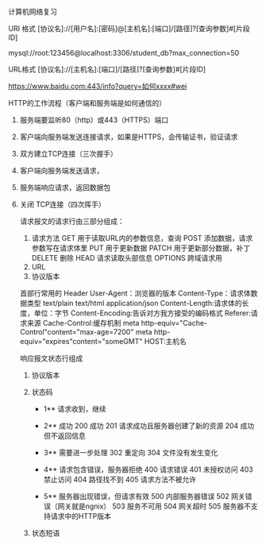 计算机网络复习



URI 格式
[协议名]://[用户名]:[密码]@[主机名]:[端口]/[路径]?[查询参数]#[片段ID]

mysql://root:123456@localhost:3306/student_db?max_connection=50

URL格式
[协议名]://[主机名]:[端口]/[路径]?[查询参数]#[片段ID]

https://www.baidu.com:443/info?query=如何xxxx#wei


HTTP的工作流程（客户端和服务端是如何通信的）
1. 服务端要监听80（http）或443（HTTPS）端口
2. 客户端向服务端发送连接请求，如果是HTTPS，会传输证书，验证请求
3. 双方建立TCP连接（三次握手）
4. 客户端向服务端发送请求，
5. 服务端响应请求，返回数据包
6. 关闭 TCP连接（四次挥手）
   
   请求报文的请求行由三部分组成：
   1. 请求方法 
     GET 用于读取URL内的参数信息，查询
     POST 添加数据，请求参数写在请求体里
     PUT 用于更新数据
     PATCH 用于更新部分数据，补丁
     DELETE 删除
     HEAD 请求读取头部信息
     OPTIONS 跨域请求用
   2. URL
   3. 协议版本
   
   首部行常用的 Header
   User-Agent：浏览器的版本
   Content-Type：请求体数据类型  text/plain text/html application/json
   Content-Length:请求体的长度，单位：字节
   Content-Encoding:告诉对方我方接受的编码格式
   Referer:请求来源
   Cache-Control:缓存机制
      meta http-equiv="Cache-Control"content="max-age=7200"
      meta http-equiv="expires"content="someGMT"
   HOST:主机名

   响应报文状态行组成
    1. 协议版本
    2. 状态码
       - 1** 请求收到，继续
       - 2** 成功
          200 成功
          201 请求成功且服务器创建了新的资源
          204 成功但不返回信息

       - 3** 需要进一步处理
          302 重定向
          304 文件没有发生变化

       - 4** 请求包含错误，服务器拒绝
         400 请求错误
         401 未授权访问
         403 禁止访问
         404 路径找不到
         405 请求方法不被允许  

       - 5** 服务器出现错误，但请求有效
         500 内部服务器错误
         502 网关错误（网关就是ngnix）
         503 服务不可用
         504 网关超时
         505 服务器不支持请求中的HTTP版本

    3. 状态短语